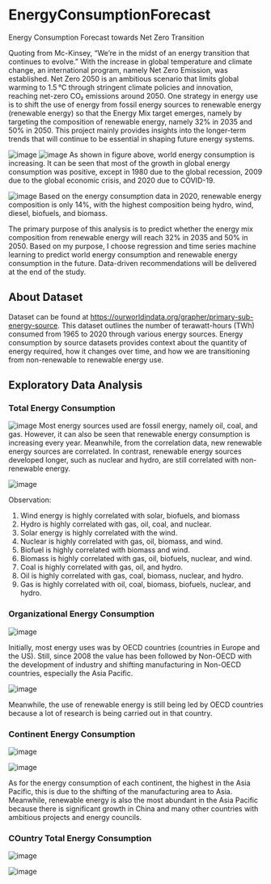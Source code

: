 # EnergyConsumptionForecast
Energy Consumption Forecast towards Net Zero Transition

Quoting from Mc-Kinsey, “We’re in the midst of an energy transition that continues to evolve.”
With the increase in global temperature and climate change, an international program, namely Net Zero Emission, was established. Net Zero 2050 is an ambitious scenario that limits global warming to 1.5 °C through stringent climate policies and innovation, reaching net-zero CO₂ emissions around 2050. One strategy in energy use is to shift the use of energy from fossil energy sources to renewable energy (renewable energy) so that the Energy Mix target emerges, namely by targeting the composition of renewable energy, namely 32% in 2035 and 50% in 2050. This project mainly provides insights into the longer-term trends that will continue to be essential in shaping future energy systems.

![image](https://user-images.githubusercontent.com/97785087/171768216-f4d64550-fee7-40bb-a537-ba31f1dc7cf0.png)
![image](https://user-images.githubusercontent.com/97785087/171768224-2d7e0be6-cf9f-405f-9b45-d7f9e32d660a.png)
As shown in figure above, world energy consumption is increasing. It can be seen that most of the growth in global energy consumption was positive, except in 1980 due to the global recession, 2009 due to the global economic crisis, and 2020 due to COVID-19.

![image](https://user-images.githubusercontent.com/97785087/171768296-5ef92359-aeca-406e-95b6-82f11af4b9ec.png)
Based on the energy consumption data in 2020, renewable energy composition is only 14%, with the highest composition being hydro, wind, diesel, biofuels, and biomass.

The primary purpose of this analysis is to predict whether the energy mix composition from renewable energy will reach 32% in 2035 and 50% in 2050. Based on my purpose, I choose regression and time series machine learning to predict world energy consumption and renewable energy consumption in the future. Data-driven recommendations will be delivered at the end of the study.

## About Dataset
Dataset can be found at https://ourworldindata.org/grapher/primary-sub-energy-source. This dataset outlines the number of terawatt-hours (TWh) consumed from 1965 to 2020 through various energy sources. Energy consumption by source datasets provides context about the quantity of energy required, how it changes over time, and how we are transitioning from non-renewable to renewable energy use.

## Exploratory Data Analysis
### Total Energy Consumption
![image](https://user-images.githubusercontent.com/97785087/171768566-915ad9bd-124d-4778-882a-ce4e815019b8.png)
Most energy sources used are fossil energy, namely oil, coal, and gas. However, it can also be seen that renewable energy consumption is increasing every year. Meanwhile, from the correlation data, new renewable energy sources are correlated. In contrast, renewable energy sources developed longer, such as nuclear and hydro, are still correlated with non-renewable energy.

![image](https://user-images.githubusercontent.com/97785087/171768608-9017da2b-47d1-4913-8749-25dbbd5bc5e4.png)

Observation:
1.	 Wind energy is highly correlated with solar, biofuels, and biomass
2.	 Hydro is highly correlated with gas, oil, coal, and nuclear.
3.	 Solar energy is highly correlated with the wind.
4.	 Nuclear is highly correlated with gas, oil, biomass, and wind.
5.	 Biofuel is highly correlated with biomass and wind.
6.	 Biomass is highly correlated with gas, oil, biofuels, nuclear, and wind.
7.	 Coal is highly correlated with gas, oil, and hydro.
8.	 Oil is highly correlated with gas, coal, biomass, nuclear, and hydro.
9.	 Gas is highly correlated with oil, coal, biomass, biofuels, nuclear, and hydro.

### Organizational Energy Consumption
![image](https://user-images.githubusercontent.com/97785087/171768730-72eb14a8-c203-4065-92c4-32381d939213.png)

Initially, most energy uses was by OECD countries (countries in Europe and the US). Still, since 2008 the value has been followed by Non-OECD with the development of industry and shifting manufacturing in Non-OECD countries, especially the Asia Pacific.

![image](https://user-images.githubusercontent.com/97785087/171768747-1d981cbd-fa12-452e-8884-11a5dadd75ce.png)

Meanwhile, the use of renewable energy is still being led by OECD countries because a lot of research is being carried out in that country.

### Continent Energy Consumption
![image](https://user-images.githubusercontent.com/97785087/171768796-5bd44a53-a57f-4b01-9f6c-2c0acd872378.png)

![image](https://user-images.githubusercontent.com/97785087/171768807-769d0bf7-fc7b-49b1-9426-f48dfed241d4.png)

As for the energy consumption of each continent, the highest in the Asia Pacific, this is due to the shifting of the manufacturing area to Asia. Meanwhile, renewable energy is also the most abundant in the Asia Pacific because there is significant growth in China and many other countries with ambitious projects and energy councils.

### COuntry Total Energy Consumption
![image](https://user-images.githubusercontent.com/97785087/171768867-a9996eae-df75-4a2c-bbf8-e4313bbbfe7c.png)

![image](https://user-images.githubusercontent.com/97785087/171768878-b480e9b7-81cb-4ba8-884a-26b41062757e.png)

